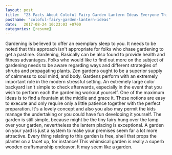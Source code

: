 ```yaml
---
layout: post
title:  "23 Facts About Coloful Fairy Garden Lantern Ideas Everyone Thinks are True"
postname: "coloful-fairy-garden-lantern-ideas"
date:   2017-08-24 10:23:03 +0700
categories: [resume]
---
```

Gardening is believed to offer an exemplary sleep to you. It needs to be noted that this approach isn't appropriate for folks who chase gardening to get a pastime. Gardening, Basically can be also found to provide health and fitness advantages. Folks who would like to find out more on the subject of gardening needs to be aware regarding ways and different strategies of shrubs and propagating plants. Zen gardens ought to be a superior supply of calmness to soul mind, and body. Gardens perform with an extremely important role in the modern stressful setting. An extremely large color backyard isn't simple to check afterwards, especially in the event that you wish to perform each the gardening workout yourself. One of the maximum ideas is to find a fountain at the middle and grace it. These notions are easy to execute and only require only a little patience together with the perfect preparation. It's a lovely concept and also you also may permit the kids manage the undertaking or you could have fun developing it yourself. The garden is still simple, because might be the tiny fairy hung over the lamp over your garden, nevertheless the lantern placing is exceptional. A garden on your yard is just a system to make your premises seem far a lot more attractive. Every thing relating to this garden is free, shell that props the planter on a facet up, for instance! This whimsical garden is really a superb wooden craftsmanship endeavor. It may seem like a garden.
